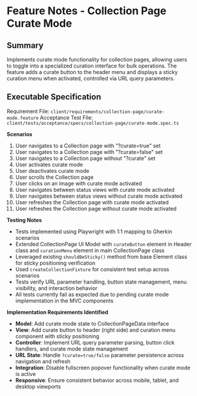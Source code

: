# Feature Notes - Collection Page Curate Mode

## Summary
Implements curate mode functionality for collection pages, allowing users to toggle into a specialized curation interface for bulk operations. The feature adds a curate button to the header menu and displays a sticky curation menu when activated, controlled via URL query parameters.

## Executable Specification
Requirement File: `client/requirements/collection-page/curate-mode.feature`
Acceptance Test File: `client/tests/acceptance/specs/collection-page/curate-mode.spec.ts`

**Scenarios**
1. User navigates to a Collection page with "?curate=true" set
2. User navigates to a Collection page with "?curate=false" set
3. User navigates to a Collection page without "?curate" set
4. User activates curate mode
5. User deactivates curate mode
6. User scrolls the Collection page
7. User clicks on an image with curate mode activated
8. User navigates between status views with curate mode activated
9. User navigates between status views without curate mode activated
10. User refreshes the Collection page with curate mode activated
11. User refreshes the Collection page without curate mode activated

**Testing Notes**
- Tests implemented using Playwright with 1:1 mapping to Gherkin scenarios
- Extended CollectionPage UI Model with `curateButton` element in Header class and `curationMenu` element in main CollectionPage class
- Leveraged existing `shouldBeSticky()` method from base Element class for sticky positioning verification
- Used `createCollectionFixture` for consistent test setup across scenarios
- Tests verify URL parameter handling, button state management, menu visibility, and interaction behavior
- All tests currently fail as expected due to pending curate mode implementation in the MVC components

**Implementation Requirements Identified**
- **Model**: Add curate mode state to CollectionPageData interface
- **View**: Add curate button to header (right side) and curation menu component with sticky positioning
- **Controller**: Implement URL query parameter parsing, button click handlers, and curate mode state management
- **URL State**: Handle `?curate=true/false` parameter persistence across navigation and refresh
- **Integration**: Disable fullscreen popover functionality when curate mode is active
- **Responsive**: Ensure consistent behavior across mobile, tablet, and desktop viewports